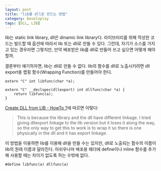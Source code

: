 ```yaml
---
layout: post
title: "lib를 dll로 만드는 방법"
category: Developlay
tags: [DLL, LIB]
---
```


lib는 static link library, dll은 dinamic link library다. 라이브러리를 위해 작성한 코드는 빌드할 때 옵션에 따라서 lib 또는 dll로 만들 수 있다.
그런데, 자기가 소스를 가지고 있는 경우라면 그렇지만, 만약 배포받은 lib를 dll로 만들어 쓰고 싶으면 어떻게 해야할까.

결론부터 얘기하자면, lib는 dll로 만들 수 없다.
lib의 함수를 dll로 노출시키려면 dll export용 랩핑 함수(Wrapping Function)를 만들어야 한다.

~~~
extern "C" int libfunc(char *a);

extern "C" __declspec(dllexport) int dllfunc(char *a) {
	return libfunc(a);
}
~~~

[Create DLL from LIB - HowTo ?](http://social.msdn.microsoft.com/Forums/en-US/Vsexpressvc/thread/e3a22b64-24e5-4d71-beb0-4779d6df22f4/)에 따르면 이렇다:

> This is because the library and the dll have different linkage. I tried giving dllexport linkage to the lib version but it loses it along the way, so the only way to get this to work is to wrap it so there is one physically in the dll and it has export linkage.

이 방법을 이용하면 lib를 이용해 dll을 만들 수는 있지만, dll로 노출되는 함수의 이름이 lib의 원래 이름과 달라진다.
아쉬우나마 배포용 헤더에 define이나 inline 함수를 추가해 사용할 때는 차이가 없도록 하는 수밖에 없다.

~~~
#define libfunc(a) dllfunc(a)
~~~
